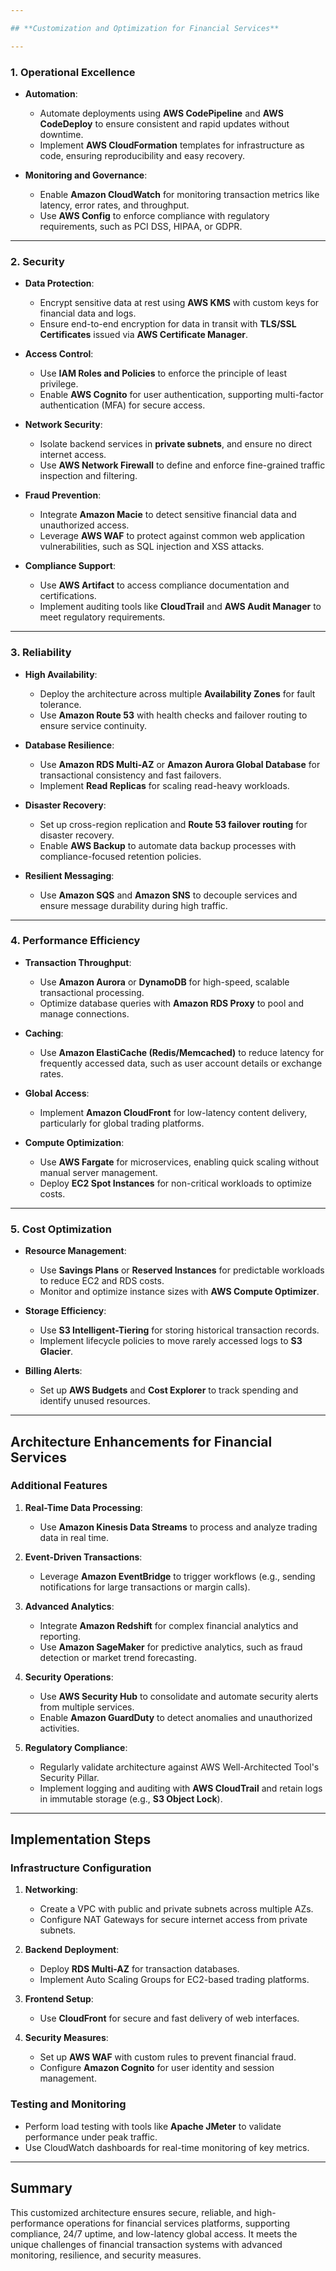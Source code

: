 ```yaml
---

## **Customization and Optimization for Financial Services**

---
```


### **1. Operational Excellence**
- **Automation**:
  - Automate deployments using **AWS CodePipeline** and **AWS CodeDeploy** to ensure consistent and rapid updates without downtime.
  - Implement **AWS CloudFormation** templates for infrastructure as code, ensuring reproducibility and easy recovery.

- **Monitoring and Governance**:
  - Enable **Amazon CloudWatch** for monitoring transaction metrics like latency, error rates, and throughput.
  - Use **AWS Config** to enforce compliance with regulatory requirements, such as PCI DSS, HIPAA, or GDPR.

---

### **2. Security**
- **Data Protection**:
  - Encrypt sensitive data at rest using **AWS KMS** with custom keys for financial data and logs.
  - Ensure end-to-end encryption for data in transit with **TLS/SSL Certificates** issued via **AWS Certificate Manager**.

- **Access Control**:
  - Use **IAM Roles and Policies** to enforce the principle of least privilege.
  - Enable **AWS Cognito** for user authentication, supporting multi-factor authentication (MFA) for secure access.

- **Network Security**:
  - Isolate backend services in **private subnets**, and ensure no direct internet access.
  - Use **AWS Network Firewall** to define and enforce fine-grained traffic inspection and filtering.

- **Fraud Prevention**:
  - Integrate **Amazon Macie** to detect sensitive financial data and unauthorized access.
  - Leverage **AWS WAF** to protect against common web application vulnerabilities, such as SQL injection and XSS attacks.

- **Compliance Support**:
  - Use **AWS Artifact** to access compliance documentation and certifications.
  - Implement auditing tools like **CloudTrail** and **AWS Audit Manager** to meet regulatory requirements.

---

### **3. Reliability**
- **High Availability**:
  - Deploy the architecture across multiple **Availability Zones** for fault tolerance.
  - Use **Amazon Route 53** with health checks and failover routing to ensure service continuity.

- **Database Resilience**:
  - Use **Amazon RDS Multi-AZ** or **Amazon Aurora Global Database** for transactional consistency and fast failovers.
  - Implement **Read Replicas** for scaling read-heavy workloads.

- **Disaster Recovery**:
  - Set up cross-region replication and **Route 53 failover routing** for disaster recovery.
  - Enable **AWS Backup** to automate data backup processes with compliance-focused retention policies.

- **Resilient Messaging**:
  - Use **Amazon SQS** and **Amazon SNS** to decouple services and ensure message durability during high traffic.

---

### **4. Performance Efficiency**
- **Transaction Throughput**:
  - Use **Amazon Aurora** or **DynamoDB** for high-speed, scalable transactional processing.
  - Optimize database queries with **Amazon RDS Proxy** to pool and manage connections.

- **Caching**:
  - Use **Amazon ElastiCache (Redis/Memcached)** to reduce latency for frequently accessed data, such as user account details or exchange rates.

- **Global Access**:
  - Implement **Amazon CloudFront** for low-latency content delivery, particularly for global trading platforms.

- **Compute Optimization**:
  - Use **AWS Fargate** for microservices, enabling quick scaling without manual server management.
  - Deploy **EC2 Spot Instances** for non-critical workloads to optimize costs.

---

### **5. Cost Optimization**
- **Resource Management**:
  - Use **Savings Plans** or **Reserved Instances** for predictable workloads to reduce EC2 and RDS costs.
  - Monitor and optimize instance sizes with **AWS Compute Optimizer**.

- **Storage Efficiency**:
  - Use **S3 Intelligent-Tiering** for storing historical transaction records.
  - Implement lifecycle policies to move rarely accessed logs to **S3 Glacier**.

- **Billing Alerts**:
  - Set up **AWS Budgets** and **Cost Explorer** to track spending and identify unused resources.

---

## **Architecture Enhancements for Financial Services**

### **Additional Features**
1. **Real-Time Data Processing**:
   - Use **Amazon Kinesis Data Streams** to process and analyze trading data in real time.

2. **Event-Driven Transactions**:
   - Leverage **Amazon EventBridge** to trigger workflows (e.g., sending notifications for large transactions or margin calls).

3. **Advanced Analytics**:
   - Integrate **Amazon Redshift** for complex financial analytics and reporting.
   - Use **Amazon SageMaker** for predictive analytics, such as fraud detection or market trend forecasting.

4. **Security Operations**:
   - Use **AWS Security Hub** to consolidate and automate security alerts from multiple services.
   - Enable **Amazon GuardDuty** to detect anomalies and unauthorized activities.

5. **Regulatory Compliance**:
   - Regularly validate architecture against AWS Well-Architected Tool's Security Pillar.
   - Implement logging and auditing with **AWS CloudTrail** and retain logs in immutable storage (e.g., **S3 Object Lock**).

---

## **Implementation Steps**

### **Infrastructure Configuration**
1. **Networking**:
   - Create a VPC with public and private subnets across multiple AZs.
   - Configure NAT Gateways for secure internet access from private subnets.

2. **Backend Deployment**:
   - Deploy **RDS Multi-AZ** for transaction databases.
   - Implement Auto Scaling Groups for EC2-based trading platforms.

3. **Frontend Setup**:
   - Use **CloudFront** for secure and fast delivery of web interfaces.

4. **Security Measures**:
   - Set up **AWS WAF** with custom rules to prevent financial fraud.
   - Configure **Amazon Cognito** for user identity and session management.

### **Testing and Monitoring**
- Perform load testing with tools like **Apache JMeter** to validate performance under peak traffic.
- Use CloudWatch dashboards for real-time monitoring of key metrics.

---

## **Summary**
This customized architecture ensures secure, reliable, and high-performance operations for financial services platforms, supporting compliance, 24/7 uptime, and low-latency global access. It meets the unique challenges of financial transaction systems with advanced monitoring, resilience, and security measures.
